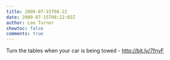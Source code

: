 ```yaml
---
title: 2009-07-15T08-22
date: 2009-07-15T08:22:02Z
author: Lee Turner
showtoc: false
comments: true
---
```


Turn the tables when your car is being towed - http://bit.ly/7fnyF

